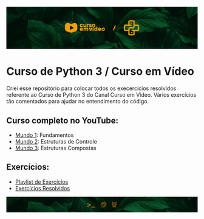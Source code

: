 ![](assets/top-reps-pythoncev.jpg)

# Curso de Python 3 / Curso em Vídeo
Criei esse repositório para colocar todos os execercícios resolvidos referente ao Curso de Python 3 do Canal Curso em Vídeo. Vários exercícios tão comentados para ajudar no entendimento do código.

## Curso completo no YouTube:
- [Mundo 1](https://www.youtube.com/playlist?list=PLHz_AreHm4dlKP6QQCekuIPky1CiwmdI6): Fundamentos
- [Mundo 2](https://www.youtube.com/playlist?list=PLHz_AreHm4dk_nZHmxxf_J0WRAqy5Czye): Estruturas de Controle
- [Mundo 3](https://www.youtube.com/playlist?list=PLHz_AreHm4dksnH2jVTIVNviIMBVYyFnH): Estruturas Compostas

## Exercícios:
- [Playlist de Exercícios](https://www.youtube.com/playlist?list=PLHz_AreHm4dm6wYOIW20Nyg12TAjmMGT-)
- [Exercícios Resolvidos](Exercícios/)

![](assets/bot-reps-pythoncev.jpg)